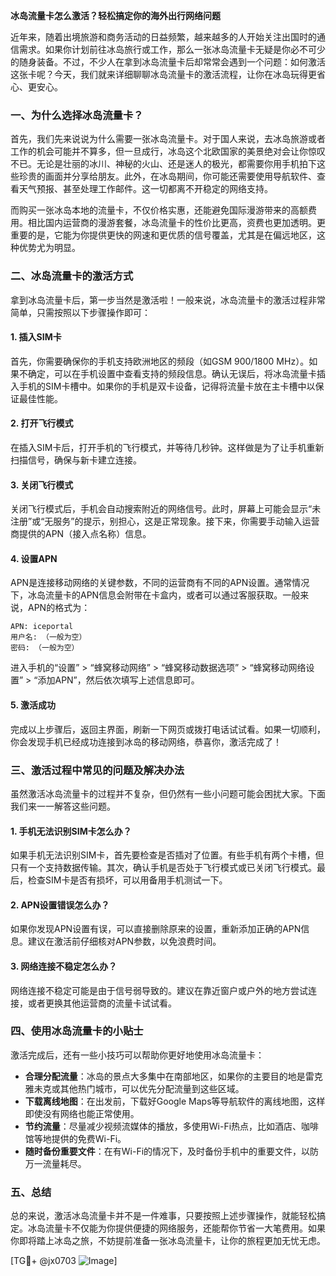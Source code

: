 **冰岛流量卡怎么激活？轻松搞定你的海外出行网络问题**

近年来，随着出境旅游和商务活动的日益频繁，越来越多的人开始关注出国时的通信需求。如果你计划前往冰岛旅行或工作，那么一张冰岛流量卡无疑是你必不可少的随身装备。不过，不少人在拿到冰岛流量卡后却常常会遇到一个问题：如何激活这张卡呢？今天，我们就来详细聊聊冰岛流量卡的激活流程，让你在冰岛玩得更省心、更安心。

### 一、为什么选择冰岛流量卡？

首先，我们先来说说为什么需要一张冰岛流量卡。对于国人来说，去冰岛旅游或者工作的机会可能并不算多，但一旦成行，冰岛这个北欧国家的美景绝对会让你惊叹不已。无论是壮丽的冰川、神秘的火山、还是迷人的极光，都需要你用手机拍下这些珍贵的画面并分享给朋友。此外，在冰岛期间，你可能还需要使用导航软件、查看天气预报、甚至处理工作邮件。这一切都离不开稳定的网络支持。

而购买一张冰岛本地的流量卡，不仅价格实惠，还能避免国际漫游带来的高额费用。相比国内运营商的漫游套餐，冰岛流量卡的性价比更高，资费也更加透明。更重要的是，它能为你提供更快的网速和更优质的信号覆盖，尤其是在偏远地区，这种优势尤为明显。

### 二、冰岛流量卡的激活方式

拿到冰岛流量卡后，第一步当然是激活啦！一般来说，冰岛流量卡的激活过程非常简单，只需按照以下步骤操作即可：

#### 1. 插入SIM卡
首先，你需要确保你的手机支持欧洲地区的频段（如GSM 900/1800 MHz）。如果不确定，可以在手机设置中查看支持的频段信息。确认无误后，将冰岛流量卡插入手机的SIM卡槽中。如果你的手机是双卡设备，记得将流量卡放在主卡槽中以保证最佳性能。

#### 2. 打开飞行模式
在插入SIM卡后，打开手机的飞行模式，并等待几秒钟。这样做是为了让手机重新扫描信号，确保与新卡建立连接。

#### 3. 关闭飞行模式
关闭飞行模式后，手机会自动搜索附近的网络信号。此时，屏幕上可能会显示“未注册”或“无服务”的提示，别担心，这是正常现象。接下来，你需要手动输入运营商提供的APN（接入点名称）信息。

#### 4. 设置APN
APN是连接移动网络的关键参数，不同的运营商有不同的APN设置。通常情况下，冰岛流量卡的APN信息会附带在卡盒内，或者可以通过客服获取。一般来说，APN的格式为：
```
APN: iceportal
用户名: （一般为空）
密码: （一般为空）
```
进入手机的“设置” > “蜂窝移动网络” > “蜂窝移动数据选项” > “蜂窝移动网络设置” > “添加APN”，然后依次填写上述信息即可。

#### 5. 激活成功
完成以上步骤后，返回主界面，刷新一下网页或拨打电话试试看。如果一切顺利，你会发现手机已经成功连接到冰岛的移动网络，恭喜你，激活完成了！

### 三、激活过程中常见的问题及解决办法

虽然激活冰岛流量卡的过程并不复杂，但仍然有一些小问题可能会困扰大家。下面我们来一一解答这些问题。

#### 1. 手机无法识别SIM卡怎么办？
如果手机无法识别SIM卡，首先要检查是否插对了位置。有些手机有两个卡槽，但只有一个支持数据传输。其次，确认手机是否处于飞行模式或已关闭飞行模式。最后，检查SIM卡是否有损坏，可以用备用手机测试一下。

#### 2. APN设置错误怎么办？
如果你发现APN设置有误，可以直接删除原来的设置，重新添加正确的APN信息。建议在激活前仔细核对APN参数，以免浪费时间。

#### 3. 网络连接不稳定怎么办？
网络连接不稳定可能是由于信号弱导致的。建议在靠近窗户或户外的地方尝试连接，或者更换其他运营商的流量卡试试看。

### 四、使用冰岛流量卡的小贴士

激活完成后，还有一些小技巧可以帮助你更好地使用冰岛流量卡：

- **合理分配流量**：冰岛的景点大多集中在南部地区，如果你的主要目的地是雷克雅未克或其他热门城市，可以优先分配流量到这些区域。
- **下载离线地图**：在出发前，下载好Google Maps等导航软件的离线地图，这样即使没有网络也能正常使用。
- **节约流量**：尽量减少视频流媒体的播放，多使用Wi-Fi热点，比如酒店、咖啡馆等地提供的免费Wi-Fi。
- **随时备份重要文件**：在有Wi-Fi的情况下，及时备份手机中的重要文件，以防万一流量耗尽。

### 五、总结

总的来说，激活冰岛流量卡并不是一件难事，只要按照上述步骤操作，就能轻松搞定。冰岛流量卡不仅能为你提供便捷的网络服务，还能帮你节省一大笔费用。如果你即将踏上冰岛之旅，不妨提前准备一张冰岛流量卡，让你的旅程更加无忧无虑。

[TG💪+ @jx0703 ![Image](https://github.com/user-attachments/assets/dbca1d08-cadb-493c-b0ec-ad6f7a83f270)]